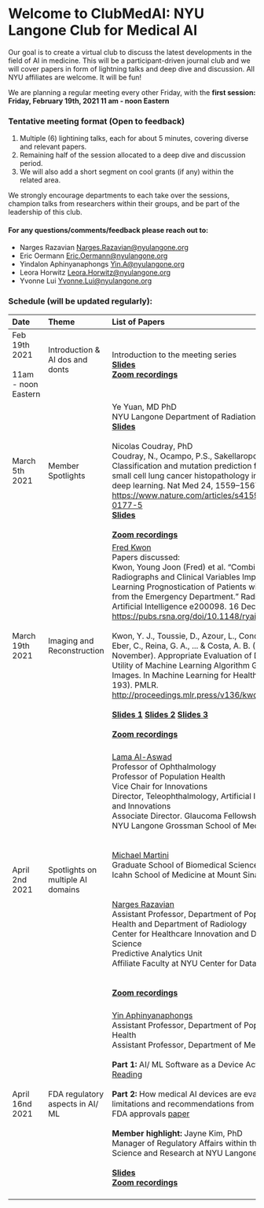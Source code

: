 # Welcome to ClubMedAI: NYU Langone Club for Medical AI 


Our goal is to create a virtual club to discuss the latest developments in the field of AI in medicine.
This will be a participant-driven journal club and we will cover papers in form of lightning talks and deep dive and discussion. 
All NYU affiliates are welcome. It will be fun!

We are planning a regular meeting every other Friday, with the **first session: Friday, February 19th, 2021 11 am - noon Eastern**  

### Tentative meeting format (Open to feedback)
1. Multiple (6) lightining talks, each for about 5 minutes, covering diverse and relevant papers.
2. Remaining half of the session allocated to a deep dive and discussion period.
3. We will also add a short segment on cool grants (if any) within the related area.

We strongly encourage departments to each take over the sessions, champion talks from researchers within their groups, and be part of the leadership of this club. 

#### For any questions/comments/feedback please reach out to:
* Narges Razavian Narges.Razavian@nyulangone.org
* Eric Oermann Eric.Oermann@nyulangone.org
* Yindalon Aphinyanaphongs Yin.A@nyulangone.org
* Leora Horwitz Leora.Horwitz@nyulangone.org
* Yvonne Lui Yvonne.Lui@nyulangone.org



### Schedule (will be updated regularly):

| Date | Theme  | List of Papers  |
:- | :- | :-----------| 
Feb 19th 2021  <br><br> 11am - noon Eastern | Introduction & AI dos and donts  <br><br> |  Introduction to the meeting series <br> **[Slides](https://docs.google.com/presentation/d/1dAPPWUTezQvWjKsrYPFBd2zqkhNK7sjtiwjV17v06ik/edit?usp=sharing)** <br> **[Zoom recordings](https://tinyurl.com/nyuclubmedairecordings)** |
| March 5th 2021 |  Member Spotlights  |  Ye Yuan, MD PhD <br> NYU Langone Department of Radiation Oncology<br> **[Slides](https://github.com/NYUMAIC/NYUMAIC.github.io/blob/main/slides/ClubMEDAI_spotlight030521.pdf)** <br><br>  Nicolas Coudray, PhD <br> Coudray, N., Ocampo, P.S., Sakellaropoulos, T. et al. Classification and mutation prediction from non–small cell lung cancer histopathology images using deep learning. Nat Med 24, 1559–1567 (2018).<br> https://www.nature.com/articles/s41591-018-0177-5 <br>**[Slides](https://github.com/NYUMAIC/NYUMAIC.github.io/blob/main/slides/20210305_JClub.pdf)** <br><br> **[Zoom recordings](https://tinyurl.com/nyuclubmedairecordings)**|
| March 19th 2021 |  Imaging and Reconstruction  |  [Fred Kwon](https://www.kwonfred.com/) <br> Papers discussed: <br>Kwon, Young Joon (Fred) et al. “Combining Initial Radiographs and Clinical Variables Improves Deep Learning Prognostication of Patients with COVID-19 from the Emergency Department.” Radiology. Artificial Intelligence e200098. 16 Dec. 2020 <br> https://pubs.rsna.org/doi/10.1148/ryai.2020200098 <br><br> Kwon, Y. J., Toussie, D., Azour, L., Concepcion, J., Eber, C., Reina, G. A., ... & Costa, A. B. (2020, November). Appropriate Evaluation of Diagnostic Utility of Machine Learning Algorithm Generated Images. In Machine Learning for Health (pp. 179-193). PMLR.<br>http://proceedings.mlr.press/v136/kwon20a.html<br><br> **[Slides 1](https://docs.google.com/presentation/d/1r__VxiPXRLQPdpRzA6ZT9PaNJv5BG_aXLWHNrp6oFkQ/edit?usp=sharing)**  **[Slides 2](https://docs.google.com/presentation/d/1SQq3irCJ_5xBNb7rFgaA3iZ6P0A6bKKmHkrNdfkiUmE/edit?usp=sharing)** **[Slides 3](https://docs.google.com/presentation/d/1HMOC7kucpdrhwH3BRPBtjioI7-EetrdM-LzdXiYNf4U/edit?usp=sharing)** <br><br> **[Zoom recordings](https://tinyurl.com/nyuclubmedairecordings)** <br><br> |
| April 2nd 2021 |  Spotlights on multiple AI domains   |  [Lama Al-Aswad](https://nyulangone.org/doctors/1336174937/lama-a-al-aswad) <br>Professor of Ophthalmology <br>Professor of Population Health <br>Vice Chair for Innovations<br> Director, Teleophthalmology, Artificial Intelligence and Innovations <br>Associate Director. Glaucoma Fellowship <br>NYU Langone Grossman School of Medicine <br><br><br>  [Michael Martini](https://icahn.mssm.edu/profiles/michael-l-martini)<br> Graduate School of Biomedical Sciences<br>Icahn School of Medicine at Mount Sinai<br><br><br> [Narges Razavian](https://med.nyu.edu/faculty/narjes-sharif-razavian)<br>Assistant Professor, Department of Population Health and Department of Radiology <br> Center for Healthcare Innovation and Delivery Science <br> Predictive Analytics Unit<br>Affiliate Faculty at NYU Center for Data Science<br><br><br>  **[Zoom recordings](https://tinyurl.com/nyuclubmedairecordings)** <br><br>  |
| April 16nd 2021 |  FDA regulatory aspects in AI/ ML  |  [Yin Aphinyanaphongs](https://med.nyu.edu/faculty/yindalon-aphinyanaphongs) <br> Assistant Professor, Department of Population Health <br> Assistant Professor, Department of Medicine <br><br> **Part 1:** AI/ ML Software as a Device Action Plan [Reading](https://www.fda.gov/medical-devices/software-medical-device-samd/artificial-intelligence-and-machine-learning-software-medical-device)<br><br>**Part 2:** How medical AI devices are evaluated: limitations and recommendations from an analysis of FDA approvals [paper](https://www.nature.com/articles/s41591-021-01312-x) <br><br> **Member highlight:** Jayne Kim, PhD <br> Manager of Regulatory Affairs within the Office of Science and Research at NYU Langone Health.<br><br> **[Slides](https://docs.google.com/presentation/d/1tNNEC50v-E_fE-dgDYSQq8h1ItizegSg5Sf8sWDvDng/edit?usp=sharing)** <br>**[Zoom recordings](https://tinyurl.com/nyuclubmedairecordings)** <br><br> |
